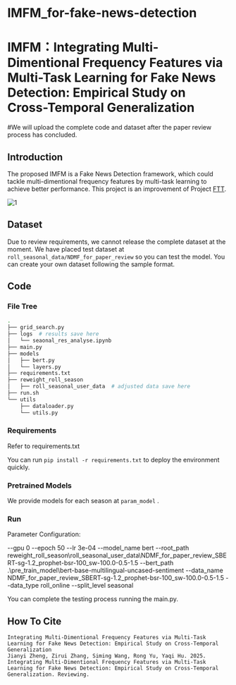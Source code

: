 # IMFM_for-fake-news-detection
# IMFM：Integrating Multi-Dimentional Frequency Features via Multi-Task Learning for Fake News Detection: Empirical Study on Cross-Temporal Generalization
#We will upload the complete code and dataset after the paper review process has concluded.

## Introduction


The proposed IMFM is a Fake News Detection framework, which could tackle multi-dimentional frequency features by multi-task learning to achieve better performance.
This project is an improvement of Project [FTT](https://github.com/ICTMCG/FTT-ACL23).

![1](IMFM.png)

## Dataset

Due to review requirements, we cannot release the complete dataset at the moment. We have placed test dataset at `roll_seasonal_data/NDMF_for_paper_review`  so you can test the model. You can create your own dataset following the sample format.

## Code

### File Tree

```bash
.
├── grid_search.py
├── logs  # results save here
│   └── seaonal_res_analyse.ipynb
├── main.py
├── models
│   ├── bert.py
│   └── layers.py
├── requirements.txt
├── reweight_roll_season
│   ├── roll_seasonal_user_data  # adjusted data save here
├── run.sh  
└── utils
    ├── dataloader.py
    └── utils.py
```

### Requirements

Refer to requirements.txt

You can run `pip install -r requirements.txt` to deploy the environment quickly.

### Pretrained Models

We provide models for each season at `param_model` .

### Run


Parameter Configuration:

--gpu 0
--epoch 50
--lr 3e-04
--model_name bert
--root_path reweight_roll_season\roll_seasonal_user_data\NDMF_for_paper_review_SBERT-sg-1.2_prophet-bsr-100_sw-100.0-0.5-1.5
--bert_path .\pre_train_model\bert-base-multilingual-uncased-sentiment
--data_name NDMF_for_paper_review_SBERT-sg-1.2_prophet-bsr-100_sw-100.0-0.5-1.5
--data_type roll_online
--split_level seasonal

You can  complete the testing process running the main.py.


## How To Cite
```
Integrating Multi-Dimentional Frequency Features via Multi-Task Learning for Fake News Detection: Empirical Study on Cross-Temporal Generalization
Jianyi Zheng, Zirui Zhang, Siming Wang, Rong Yu, Yaqi Hu. 2025. Integrating Multi-Dimentional Frequency Features via Multi-Task Learning for Fake News Detection: Empirical Study on Cross-Temporal Generalization. Reviewing.
```
